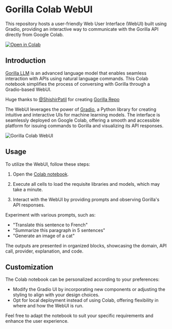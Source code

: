 # Gorilla Colab WebUI

This repository hosts a user-friendly Web User Interface (WebUI) built using Gradio, providing an interactive way to communicate with the Gorilla API directly from Google Colab.

[![Open in Colab](https://colab.research.google.com/assets/colab-badge.svg)](https://colab.research.google.com/drive/1ktnVWPJOgqTC9hLW8lJPVZszuIddMy7y?usp=sharing)


## Introduction

[Gorilla LLM](https://huggingface.co/gorilla-llm) is an advanced language model that enables seamless interaction with APIs using natural language commands. This Colab notebook simplifies the process of conversing with Gorilla through a Gradio-based WebUI.

Huge thanks to [@ShishirPatil](https://github.com/ShishirPatil) for creating [Gorilla Repo](https://github.com/ShishirPatil/gorilla)

The WebUI leverages the power of [Gradio](https://github.com/gradio-app/gradio), a Python library for creating intuitive and interactive UIs for machine learning models. The interface is seamlessly deployed on Google Colab, offering a smooth and accessible platform for issuing commands to Gorilla and visualizing its API responses.

![Gorilla Colab WebUI](https://github.com/TanmayDoesAI/Gorilla-WebUI/assets/85993243/f167f774-8eef-4e02-aa55-0436c9e4547d)

## Usage

To utilize the WebUI, follow these steps:

1. Open the [Colab notebook](https://colab.research.google.com/drive/1ktnVWPJOgqTC9hLW8lJPVZszuIddMy7y?usp=sharing).

2. Execute all cells to load the requisite libraries and models, which may take a minute.

3. Interact with the WebUI by providing prompts and observing Gorilla's API responses.

Experiment with various prompts, such as:

- "Translate this sentence to French"
- "Summarize this paragraph in 5 sentences"
- "Generate an image of a cat"

The outputs are presented in organized blocks, showcasing the domain, API call, provider, explanation, and code.

## Customization

The Colab notebook can be personalized according to your preferences:

- Modify the Gradio UI by incorporating new components or adjusting the styling to align with your design choices.
- Opt for local deployment instead of using Colab, offering flexibility in where and how the WebUI is run.

Feel free to adapt the notebook to suit your specific requirements and enhance the user experience.

